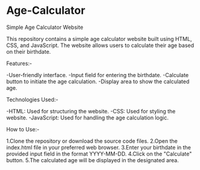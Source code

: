 # Age-Calculator
Simple Age Calculator Website

This repository contains a simple age calculator website built using HTML, CSS, and JavaScript. The website allows users to calculate their age based on their birthdate.

Features:-

-User-friendly interface.
-Input field for entering the birthdate.
-Calculate button to initiate the age calculation.
-Display area to show the calculated age.


Technologies Used:-

-HTML: Used for structuring the website.
-CSS: Used for styling the website.
-JavaScript: Used for handling the age calculation logic.


How to Use:-

1.Clone the repository or download the source code files.
2.Open the index.html file in your preferred web browser.
3.Enter your birthdate in the provided input field in the format YYYY-MM-DD.
4.Click on the "Calculate" button.
5.The calculated age will be displayed in the designated area.
